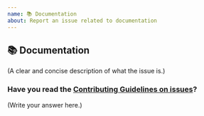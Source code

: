 ```yaml
---
name: 📚 Documentation
about: Report an issue related to documentation
---
```


## 📚 Documentation

(A clear and concise description of what the issue is.)

### Have you read the [Contributing Guidelines on issues](https://github.com/facebook/docusaurus/blob/master/CONTRIBUTING.md#reporting-new-issues)?

(Write your answer here.)
